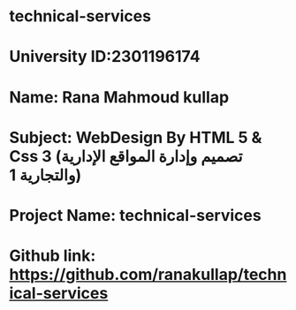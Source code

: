 # technical-services

# University ID:2301196174

# Name: Rana Mahmoud kullap

# Subject: WebDesign By HTML 5 & Css 3 (تصميم وإدارة المواقع الإدارية والتجارية 1)

# Project Name: technical-services

# Github link: https://github.com/ranakullap/technical-services